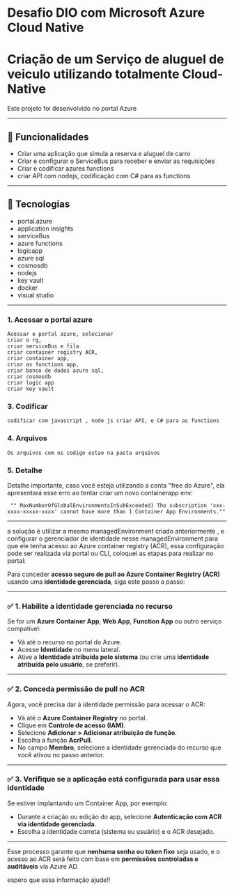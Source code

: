 # Desafio DIO com Microsoft Azure Cloud Native
# Criação de um Serviço de aluguel de veiculo utilizando  totalmente Cloud-Native
Este projeto foi desenvolvido no portal Azure

---

## 🚀 Funcionalidades

-  Criar uma aplicação que simula a reserva e aluguel de carro
-  Criar e configurar o ServiceBus para receber e enviar as requisições
-  Criar e codificar azures functions
-  criar API com nodejs, codificação com C# para as functions

 
---

## 🧰 Tecnologias

- portal.azure
- application insights
- serviceBus
- azure functions
- logicapp
- azure sql
- cosmosdb
- nodejs
- key vault
- docker
- visual studio


---

### 1. Acessar o portal azure
    Acessar o portal azure, selecionar     
    criar o rg,
    criar serviceBus e fila
    criar container registry ACR,
    criar container app,
    criar as functions app,
    criar banco de dados azure sql,
    criar cosmosdb       
    criar logic app
    criar key vault
    
    
### 3. Codificar 
    codificar com javascript , node js criar API, e C# para as functions
    
### 4. Arquivos
    Os arquivos com os codigo estao na pasta arquivos
    
### 5. Detalhe

Detalhe importante, caso você esteja utilizando a conta "free do Azure", ela apresentará esse erro ao tentar criar um 
novo containerapp env: 
             
     "" MaxNumberOfGlobalEnvironmentsInSubExceeded) The subscription 'xxx-xxxx-xxxxx-xxxx' cannot have more than 1 Container App Environments.""
---
a solução é utilizar a mesmo managedEnvironment criado anteriormente , e configurar o gerenciador de identidade nesse managedEnvironment
para que ele tenha acesso ao Azure container registry (ACR), essa configuração pode ser realizada via portal ou CLI, coloquei as etapas para realizar no portal:

Para conceder **acesso seguro de pull ao Azure Container Registry (ACR)** usando uma **identidade gerenciada**, siga este passo a passo:

---

### ✅ 1. Habilite a identidade gerenciada no recurso
Se for um **Azure Container App**, **Web App**, **Function App** ou outro serviço compatível:

- Vá até o recurso no portal do Azure.
- Acesse **Identidade** no menu lateral.
- Ative a **Identidade atribuída pelo sistema** (ou crie uma **identidade atribuída pelo usuário**, se preferir).

---

### ✅ 2. Conceda permissão de pull no ACR
Agora, você precisa dar à identidade permissão para acessar o ACR:

- Vá até o **Azure Container Registry** no portal.
- Clique em **Controle de acesso (IAM)**.
- Selecione **Adicionar > Adicionar atribuição de função**.
- Escolha a função **AcrPull**.
- No campo **Membro**, selecione a identidade gerenciada do recurso que você ativou no passo anterior.

---

### ✅ 3. Verifique se a aplicação está configurada para usar essa identidade
Se estiver implantando um Container App, por exemplo:

- Durante a criação ou edição do app, selecione **Autenticação com ACR via identidade gerenciada**.
- Escolha a identidade correta (sistema ou usuário) e o ACR desejado.

---

Esse processo garante que **nenhuma senha ou token fixo** seja usado, e o acesso ao ACR será feito com base em **permissões controladas e auditáveis** via Azure AD.

espero que essa informação ajude!!
     
      


